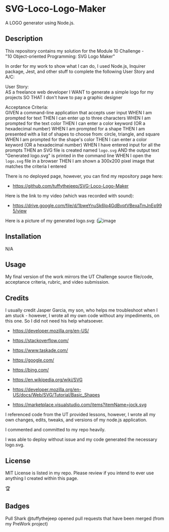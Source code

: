 # SVG-Loco-Logo-Maker

A LOGO generator using Node.js.

## Description

This repository contains my solution for the Module 10 Challenge - \
"10 Object-oriented Programming: SVG Logo Maker"

In order for my work to show what I can do, I used Node.js,  Inquirer package, Jest, and other stuff to complete the following User Story and A/C:

User Story: \
AS a freelance web developer
I WANT to generate a simple logo for my projects
SO THAT I don't have to pay a graphic designer

Acceptance Criteria: \
GIVEN a command-line application that accepts user input
WHEN I am prompted for text
THEN I can enter up to three characters
WHEN I am prompted for the text color
THEN I can enter a color keyword (OR a hexadecimal number)
WHEN I am prompted for a shape
THEN I am presented with a list of shapes to choose from: circle, triangle, and square
WHEN I am prompted for the shape's color
THEN I can enter a color keyword (OR a hexadecimal number)
WHEN I have entered input for all the prompts
THEN an SVG file is created named `logo.svg`
AND the output text "Generated logo.svg" is printed in the command line
WHEN I open the `logo.svg` file in a browser
THEN I am shown a 300x200 pixel image that matches the criteria I entered

There is no deployed page, however, you can find my repository page here:

- <https://github.com/tuffythejeep/SVG-Loco-Logo-Maker>

Here is the link to my video (which was recorded with sound):

- <https://drive.google.com/file/d/1bweYnuSk6Ip4GdBvptVBexaTmJnEp995/view>

Here is a picture of my generated logo.svg:
(![image](https://github.com/user-attachments/assets/efef4e1d-0a05-468a-aba0-40de293c1cff)


## Installation

N/A

## Usage

My final version of the work mirrors the UT Challenge source file/code, acceptance criteria, rubric, and video submission.

## Credits

I usually credit Jasper Garcia, my son, who helps me troubleshoot when I am stuck - however, I wrote all my own code without any impediments, on this one. So I did not need his help whatsoever.

- <https://developer.mozilla.org/en-US/>

- <https://stackoverflow.com/>

- <https://www.taskade.com/>

- <https://google.com/>

- <https://bing.com/>

- <https://en.wikipedia.org/wiki/SVG>

- <https://developer.mozilla.org/en-US/docs/Web/SVG/Tutorial/Basic_Shapes>

- <https://marketplace.visualstudio.com/items?itemName=jock.svg>

I referenced code from the UT provided lessons, however, I wrote all my own changes, edits, tweaks, and versions of my node.js application.

I commented and committed to my repo heavily.

I was able to deploy without issue and my code generated the necessary logo.svg.

## License

MIT License is listed in my repo. Please review if you intend to ever use anything I created within this page.

:trophy:

## Badges

Pull Shark
@tuffythejeep opened pull requests that have been merged (from my PreWork project)
